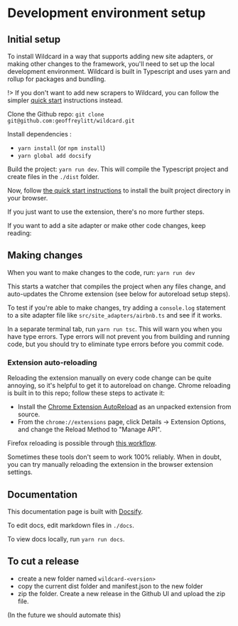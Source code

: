 # Development environment setup

## Initial setup

To install Wildcard in a way that supports adding new site adapters,
or making other changes to the framework,
you'll need to set up the local development environment. Wildcard is built in Typescript and uses yarn and rollup for packages and bundling.

!> If you don't want to add new scrapers to Wildcard, you can follow the simpler [quick start](quickstart.md) instructions instead.

Clone the Github repo: `git clone git@github.com:geoffreylitt/wildcard.git`

Install dependencies :

* `yarn install` (or `npm install`)
* `yarn global add docsify`

Build the project: `yarn run dev`.  This will compile the Typescript project and create files in the `./dist` folder.

Now, follow [the quick start instructions](quickstart.md) to install the built project directory in your browser.

If you just want to use the extension, there's no more further steps.

If you want to add a site adapter or make other code changes,
keep reading:

## Making changes

When you want to make changes to the code, run: `yarn run dev`

This starts a watcher that compiles the project when any files change, and auto-updates the Chrome extension (see below for autoreload setup steps).

To test if you're able to make changes, try adding a `console.log` statement to a site adapter file like `src/site_adapters/airbnb.ts` and see if it works.

In a separate terminal tab, run `yarn run tsc`. This will warn you when you have
type errors. Type errors will not prevent you from building and running code,
but you should try to eliminate type errors before you commit code.

### Extension auto-reloading

Reloading the extension manually on every code change can be quite annoying, so it's helpful to get it to autoreload on change. Chrome reloading is built in to this repo; follow these steps to activate it:

* Install the [Chrome Extension AutoReload](https://github.com/JeromeDane/chrome-extension-auto-reload) as an unpacked extension from source.
* From the `chrome://extensions` page, click Details -> Extension Options, and change the Reload Method to "Manage API".

Firefox reloading is possible through [this workflow](https://extensionworkshop.com/documentation/develop/getting-started-with-web-ext/).

Sometimes these tools don't seem to work 100% reliably.
When in doubt, you can try manually reloading the extension
in the browser extension settings.

## Documentation

This documentation page is built with [Docsify](https://docsify.js.org/).

To edit docs, edit markdown files in `./docs`.

To view docs locally, run `yarn run docs`.

## To cut a release

* create a new folder named `wildcard-<version>`
* copy the current dist folder and manifest.json to the new folder
* zip the folder. Create a new release in the Github UI and upload the zip file.

(In the future we should automate this)
